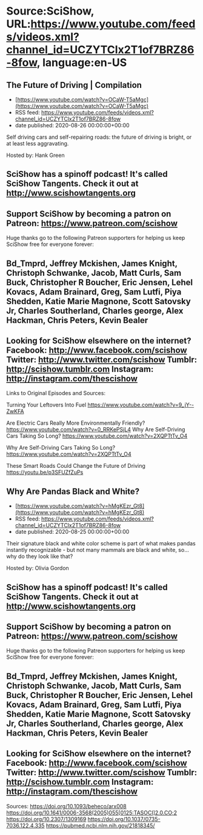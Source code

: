 # Source:SciShow, URL:https://www.youtube.com/feeds/videos.xml?channel_id=UCZYTClx2T1of7BRZ86-8fow, language:en-US

## The Future of Driving | Compilation
 - [https://www.youtube.com/watch?v=OCaW-T5aMgc](https://www.youtube.com/watch?v=OCaW-T5aMgc)
 - RSS feed: https://www.youtube.com/feeds/videos.xml?channel_id=UCZYTClx2T1of7BRZ86-8fow
 - date published: 2020-08-26 00:00:00+00:00

Self driving cars and self-repairing roads: the future of driving is bright, or at least less aggravating.

Hosted by: Hank Green

SciShow has a spinoff podcast! It's called SciShow Tangents. Check it out at http://www.scishowtangents.org
----------
Support SciShow by becoming a patron on Patreon: https://www.patreon.com/scishow
----------
Huge thanks go to the following Patreon supporters for helping us keep SciShow free for everyone forever:

Bd_Tmprd, Jeffrey Mckishen, James Knight, Christoph Schwanke, Jacob, Matt Curls, Sam Buck, Christopher R Boucher, Eric Jensen, Lehel Kovacs, Adam Brainard, Greg, Sam Lutfi, Piya Shedden, Katie Marie Magnone, Scott Satovsky Jr, Charles Southerland, Charles george, Alex Hackman, Chris Peters, Kevin Bealer
----------
Looking for SciShow elsewhere on the internet?
Facebook: http://www.facebook.com/scishow
Twitter: http://www.twitter.com/scishow
Tumblr: http://scishow.tumblr.com
Instagram: http://instagram.com/thescishow
----------
Links to Original Episodes and Sources:

Turning Your Leftovers Into Fuel 
https://www.youtube.com/watch?v=9_jY--ZwKFA

Are Electric Cars Really More Environmentally Friendly?
https://www.youtube.com/watch?v=0_RRKePSjL4
Why Are Self-Driving Cars Taking So Long? 
https://www.youtube.com/watch?v=2XQPTtTv_O4

Why Are Self-Driving Cars Taking So Long? 
https://www.youtube.com/watch?v=2XQPTtTv_O4

These Smart Roads Could Change the Future of Driving
https://youtu.be/p3SFUZfZuPs

## Why Are Pandas Black and White?
 - [https://www.youtube.com/watch?v=hMgKEzr_Gt8](https://www.youtube.com/watch?v=hMgKEzr_Gt8)
 - RSS feed: https://www.youtube.com/feeds/videos.xml?channel_id=UCZYTClx2T1of7BRZ86-8fow
 - date published: 2020-08-25 00:00:00+00:00

Their signature black and white color scheme is part of what makes pandas instantly recognizable - but not many mammals are black and white, so... why do they look like that?

Hosted by: Olivia Gordon

SciShow has a spinoff podcast! It's called SciShow Tangents. Check it out at http://www.scishowtangents.org
----------
Support SciShow by becoming a patron on Patreon: https://www.patreon.com/scishow
----------
Huge thanks go to the following Patreon supporters for helping us keep SciShow free for everyone forever:

Bd_Tmprd, Jeffrey Mckishen, James Knight, Christoph Schwanke, Jacob, Matt Curls, Sam Buck, Christopher R Boucher, Eric Jensen, Lehel Kovacs, Adam Brainard, Greg, Sam Lutfi, Piya Shedden, Katie Marie Magnone, Scott Satovsky Jr, Charles Southerland, Charles george, Alex Hackman, Chris Peters, Kevin Bealer
----------
Looking for SciShow elsewhere on the internet?
Facebook: http://www.facebook.com/scishow
Twitter: http://www.twitter.com/scishow
Tumblr: http://scishow.tumblr.com
Instagram: http://instagram.com/thescishow
----------
Sources:
https://doi.org/10.1093/beheco/arx008
https://doi.org/10.1641/0006-3568(2005)055[0125:TASOCI]2.0.CO;2
https://doi.org/10.2307/1309169
https://doi.org/10.1037/0735-7036.122.4.335
https://pubmed.ncbi.nlm.nih.gov/21818345/

